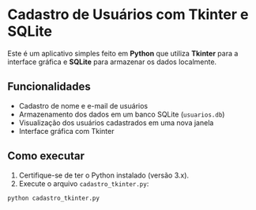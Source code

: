# Cadastro de Usuários com Tkinter e SQLite

Este é um aplicativo simples feito em **Python** que utiliza **Tkinter** para a interface gráfica e **SQLite** para armazenar os dados localmente.

## Funcionalidades

- Cadastro de nome e e-mail de usuários
- Armazenamento dos dados em um banco SQLite (`usuarios.db`)
- Visualização dos usuários cadastrados em uma nova janela
- Interface gráfica com Tkinter

## Como executar

1. Certifique-se de ter o Python instalado (versão 3.x).
2. Execute o arquivo `cadastro_tkinter.py`:

```bash
python cadastro_tkinter.py
 
 